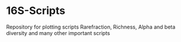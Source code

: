 # 16S-Scripts
Repository for plotting scripts
Rarefraction, Richness, Alpha and beta diversity and many other important scripts 
